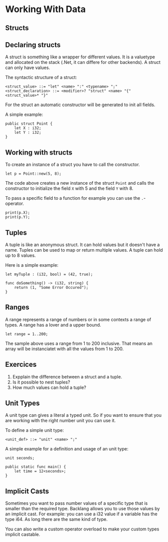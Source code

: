 # Working With Data

## Structs

## Declaring structs
A struct is something like a wrapper for different values. It is a valuetype and allocated on the stack (.Net, it can differe for other backends). A struct can only have values. 

The syntactic structure of a struct:
```ebnf
<struct_value> ::= "let" <name> ":" <typename> ";"
<struct_declaration> ::= <modifier>? "struct" <name> "{" <struct_value>* "}"
```

For the struct an automatic constructor will be generated to init all fields.

A simple example:
```back
public struct Point {
    let X : i32;
    let Y : i32;
}
```

## Working with structs

To create an instance of a struct you have to call the constructor. 

```back
let p = Point::new(5, 8);
```

The code above creates a new instance of the struct `Point` and calls the constructor to initialize the field `X` with 5 and the field `Y` with 8.

To pass a specific field to a function for example you can use the `.`-operator.

```back
print(p.X);
print(p.Y);
```

## Tuples

A tuple is like an anonymous struct. It can hold values but it doesn't have a name. Tuples can be used to map or return multiple values. A tuple can hold up to 8 values. 

Here is a simple example:

```back
let myTuple : (i32, bool) = (42, true);
```

```back
func doSomething() -> (i32, string) {
    return (1, "Some Error Occured");
}
```

## Ranges

A range represents a range of numbers or in some contexts a range of types. A range has a lover and a upper bound.

```back
let range = 1..200;
```

The sample above uses a range from 1 to 200 inclusive. That means an array will be instanciatet with all the values from 1 to 200.

## Exercices

1. Expplain the difference between a struct and a tuple.
2. Is it possible to nest tuples?
3. How much values can hold a tuple?

## Unit Types

A unit type can gives a literal a typed unit. So if you want to ensure that you are working with the right number unit you can use it. 

To define a simple unit type:

```ebnf
<unit_def> ::= "unit" <name> ";"
```

A simple example for a definition and usage of an unit type:
```back
unit seconds;

public static func main() {
    let time = 12<seconds>;
}
```

## Implicit Casts

Sometimes you want to pass number values of a specific type that is smaller than the required type. Backlang allows you to use those values by an implicit cast. For example: you can use a i32 value if a variable has the type i64. As long there are the same kind of type. 

You can also write a custom operator overload to make your custom types implicit castable.
